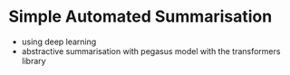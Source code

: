 # Simple Automated Summarisation 
 - using deep learning
 - abstractive summarisation with pegasus model with the transformers library
